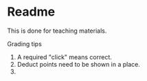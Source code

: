 # Readme

This is done for teaching materials. 


Grading tips

1. A required "click" means correct.
2. Deduct points need to be shown in a place.
3. 
